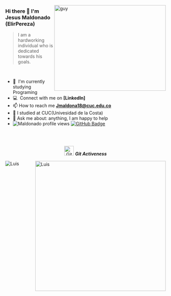 
 <img align="right" height="270px" alt="guy" width="350" src="https://i.pinimg.com/originals/e4/26/70/e426702edf874b181aced1e2fa5c6cde.gif" /> </a>
 
### Hi there 👋 I'm Jesus Maldonado (ElirPereza)

> I am a hardworking individual who is dedicated towards his goals.
<br />

- 🌱 &nbsp;I'm currently studying Programing
- :computer: &nbsp;Connect with me on **[LinkedIn]**
- 📫 How to reach me **Jmaldona18@cuc.edu.co**
- 📝 I studied at CUC(Univesidad de la Costa)
- 💬 Ask me about: anything, I am happy to help
- 	<img src="https://komarev.com/ghpvc/?username=ElirPereza&label=Profile%20views&color=brightgreen&style=plastic" alt="Maldonado profile views" /> 
	<a href="https://github.com/ElirPereza?tab=followers"><img src="https://img.shields.io/github/followers/ElirPereza?label=Followers&style=social" alt="GitHub Badge"></a>
<br><br>

<p align="center">
 <img src="https://media.giphy.com/media/W5eoZHPpUx9sapR0eu/giphy.gif" width="30" alt="Git"/>&nbsp;<i><b>Git Activeness</b></i>
</p>
 
<p>
 <img align="left" src="https://github-readme-stats.vercel.app/api/top-langs?username=luiskd1&langs_count=10&show_icons=true&locale=en&layout=compact&theme=chartreuse-dark" alt="Luis" />
</p>
<p>&nbsp;<img align="right" src="https://github-readme-stats.vercel.app/api?username=luiskd1&show_icons=true&locale=en&theme=chartreuse-dark" alt="Luis" width="410"/>
</p>

<br><br><br><br><br><br><br><br>
